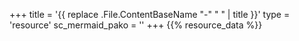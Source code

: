 +++
title = '{{ replace .File.ContentBaseName "-" " " | title }}'
type = 'resource'
sc_mermaid_pako = ''
+++
{{% resource_data %}}